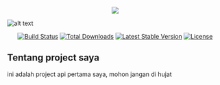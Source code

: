 <p align="center"><img src="https://lh4.googleusercontent.com/UMUmCFCTWOqyw8WhQee-SuXwyhIurr9UxSREjQ0tAVbTsmU_ZPcM4mwe3BWtM90CkGv2cNbvwBwAQHexMAtMMRMGMw_Kps7HXFFysbT9v-GVC22l9A41=w371"></p>

![alt text](https://lh4.googleusercontent.com/UMUmCFCTWOqyw8WhQee-SuXwyhIurr9UxSREjQ0tAVbTsmU_ZPcM4mwe3BWtM90CkGv2cNbvwBwAQHexMAtMMRMGMw_Kps7HXFFysbT9v-GVC22l9A41=w371)
<p align="center">
<a href="https://travis-ci.org/laravel/framework"><img src="https://travis-ci.org/laravel/framework.svg" alt="Build Status"></a>
<a href="https://packagist.org/packages/laravel/framework"><img src="https://poser.pugx.org/laravel/framework/d/total.svg" alt="Total Downloads"></a>
<a href="https://packagist.org/packages/laravel/framework"><img src="https://poser.pugx.org/laravel/framework/v/stable.svg" alt="Latest Stable Version"></a>
<a href="https://packagist.org/packages/laravel/framework"><img src="https://poser.pugx.org/laravel/framework/license.svg" alt="License"></a>
</p>

## Tentang project saya

ini adalah project api pertama saya, mohon jangan di hujat

